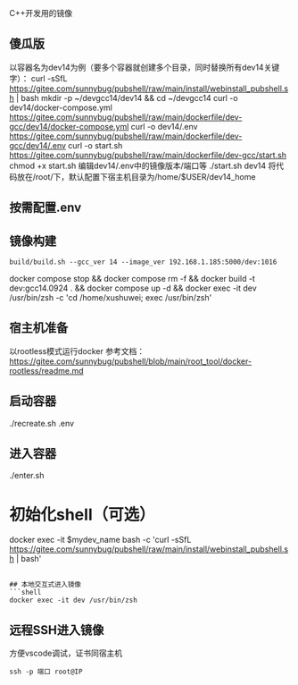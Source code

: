 C++开发用的镜像

## 傻瓜版
以容器名为dev14为例（要多个容器就创建多个目录，同时替换所有dev14关键字）：
curl -sSfL https://gitee.com/sunnybug/pubshell/raw/main/install/webinstall_pubshell.sh | bash
mkdir -p ~/devgcc14/dev14 && cd ~/devgcc14
curl -o dev14/docker-compose.yml https://gitee.com/sunnybug/pubshell/raw/main/dockerfile/dev-gcc/dev14/docker-compose.yml
curl -o dev14/.env https://gitee.com/sunnybug/pubshell/raw/main/dockerfile/dev-gcc/dev14/.env
curl -o start.sh https://gitee.com/sunnybug/pubshell/raw/main/dockerfile/dev-gcc/start.sh
chmod +x start.sh
编辑dev14/.env中的镜像版本/端口等
./start.sh dev14
将代码放在/root/下，默认配置下宿主机目录为/home/$USER/dev14_home

## 按需配置.env

## 镜像构建
```shell
build/build.sh --gcc_ver 14 --image_ver 192.168.1.185:5000/dev:1016
```

docker compose stop && docker compose rm -f && docker build -t dev:gcc14.0924 . && docker compose up -d && docker exec -it dev /usr/bin/zsh -c 'cd /home/xushuwei; exec /usr/bin/zsh'


## 宿主机准备
以rootless模式运行docker 
参考文档：https://gitee.com/sunnybug/pubshell/blob/main/root_tool/docker-rootless/readme.md

## 启动容器
./recreate.sh .env

## 进入容器
./enter.sh

# 初始化shell（可选）
docker exec -it $mydev_name bash -c 'curl -sSfL https://gitee.com/sunnybug/pubshell/raw/main/install/webinstall_pubshell.sh | bash'

```

## 本地交互式进入镜像
```shell
docker exec -it dev /usr/bin/zsh 
```

## 远程SSH进入镜像
方便vscode调试，证书同宿主机
```shell
ssh -p 端口 root@IP
```
